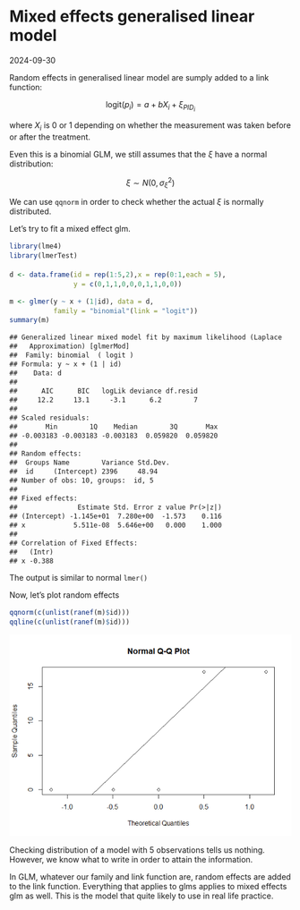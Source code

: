 Mixed effects generalised linear model
================
2024-09-30

Random effects in generalised linear model are sumply added to a link
function:

$$
\text{logit}(p_i) = a + bX_i + \xi_{PID_i}
$$

where $X_i$ is 0 or 1 depending on whether the measurement was taken
before or after the treatment.

Even this is a binomial GLM, we still assumes that the $\xi$ have a
normal distribution:

$$
\xi \sim N(0,\sigma_\xi^2)
$$

We can use `qqnorm` in order to check whether the actual $\xi$ is
normally distributed.

Let’s try to fit a mixed effect glm.

``` r
library(lme4)
library(lmerTest)

d <- data.frame(id = rep(1:5,2),x = rep(0:1,each = 5),
                y = c(0,1,1,0,0,0,1,1,0,0))
```

``` r
m <- glmer(y ~ x + (1|id), data = d,
           family = "binomial"(link = "logit"))
summary(m)
```

    ## Generalized linear mixed model fit by maximum likelihood (Laplace
    ##   Approximation) [glmerMod]
    ##  Family: binomial  ( logit )
    ## Formula: y ~ x + (1 | id)
    ##    Data: d
    ## 
    ##      AIC      BIC   logLik deviance df.resid 
    ##     12.2     13.1     -3.1      6.2        7 
    ## 
    ## Scaled residuals: 
    ##       Min        1Q    Median        3Q       Max 
    ## -0.003183 -0.003183 -0.003183  0.059820  0.059820 
    ## 
    ## Random effects:
    ##  Groups Name        Variance Std.Dev.
    ##  id     (Intercept) 2396     48.94   
    ## Number of obs: 10, groups:  id, 5
    ## 
    ## Fixed effects:
    ##               Estimate Std. Error z value Pr(>|z|)
    ## (Intercept) -1.145e+01  7.280e+00  -1.573    0.116
    ## x            5.511e-08  5.646e+00   0.000    1.000
    ## 
    ## Correlation of Fixed Effects:
    ##   (Intr)
    ## x -0.388

The output is similar to normal `lmer()`

Now, let’s plot random effects

``` r
qqnorm(c(unlist(ranef(m)$id)))
qqline(c(unlist(ranef(m)$id)))
```

![](mixed-effect-glm_files/figure-gfm/plot-1.png)<!-- -->

Checking distribution of a model with 5 observations tells us nothing.
However, we know what to write in order to attain the information.

In GLM, whatever our family and link function are, random effects are
added to the link function. Everything that applies to glms applies to
mixed effects glm as well. This is the model that quite likely to use in
real life practice.
